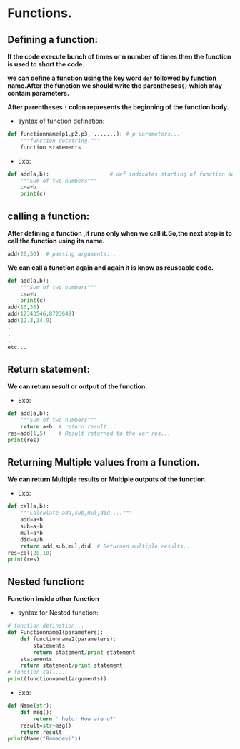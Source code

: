 # Functions.
## Defining a function:

**If the code execute bunch of times or n number of times then the function is used to short the code.**

**we can define a function using the key word ```def``` followed by function name.After the function we should write the parentheses``` () ``` which may contain parameters.**

**After parentheses ``` : ``` colon represents the beginning of the function body.**

* syntax of function defination:

```python
def functionname(p1,p2,p3, .......): # p parameters...
    """function docstring."""
    function statements
```

* Exp:

```python
def add(a,b):                   # def indicates starting of function defination.
    """Sum of two numbers"""
    c=a+b
    print(c)
```

## calling a function:

**After defining a function ,it runs only when we call it.So,the next step is to call the function using its name.**

```python
add(20,50)  # passing arguments...
```

**We can call a function again and again it is know as reuseable code.**

```python
def add(a,b):                   
    """Sum of two numbers"""
    c=a+b
    print(c)
add(10,30)
add(12343546,8723649)
add(12.3,34.9)
.
.
.
etc...
```

## Return statement:

**We can return result or output of the function.**

* Exp:

```python
def add(a,b):                   
    """Sum of two numbers"""
    return a+b  # return result...
res=add(1,5)    # Result returned to the var res...
print(res)
```

## Returning Multiple values from a function.

**We can return Multiple results or Multiple outputs of the function.**

* Exp:

```python
def cal(a,b):
    """Calculate add,sub,mul,did...."""
    add=a+b
    sub=a-b
    mul=a*b
    did=a/b
    return add,sub,mul,did  # Returned multiple results...
res=cal(20,10)
print(res)
```

## Nested function:

**Function inside other function**

* syntax for Nested function:

```python
# function defination...
def Functionname1(parameters):
    def functionname2(parameters):
        statements
        return statement/print statement
    statements    
    return statement/print statement
# function call...
print(functionname1(arguments))
```

* Exp:

```python
def Name(str):
    def msg():
        return ' helo! How are u?'
    result=str+msg()
    return result
print(Name("Ramadevi"))
```

